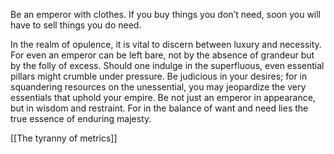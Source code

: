 Be an emperor with clothes. If you buy things you don’t need, soon you will have to sell things you do need.

In the realm of opulence, it is vital to discern between luxury and necessity. For even an emperor can be left bare, not by the absence of grandeur but by the folly of excess. Should one indulge in the superfluous, even essential pillars might crumble under pressure. Be judicious in your desires; for in squandering resources on the unessential, you may jeopardize the very essentials that uphold your empire. Be not just an emperor in appearance, but in wisdom and restraint. For in the balance of want and need lies the true essence of enduring majesty.

[[The tyranny of metrics]]